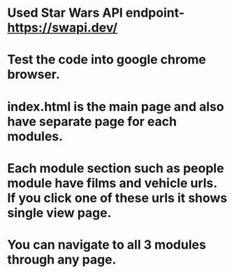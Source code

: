 # Used Star Wars API endpoint- https://swapi.dev/

# Test the code into google chrome browser.

# index.html is the main page and also have separate page for each modules.

# Each module section such as people module have films and vehicle urls. If you click one of these urls it shows single view page.

# You can navigate to all 3 modules through any page.
